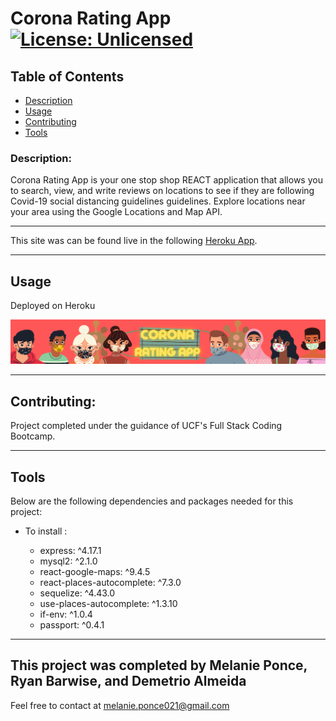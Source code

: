 
# **Corona Rating App** [![License: Unlicensed](https://img.shields.io/badge/license-Unlicense-blue.svg)](https://unlicense.org/)


## Table of Contents

* [Description](#description)
* [Usage](#usage)
* [Contributing](#contributing)
* [Tools](#tools)


### Description:

Corona Rating App is your one stop shop REACT application that allows you to search, view, and write reviews on locations to see if they are following Covid-19 social distancing guidelines guidelines. Explore locations near your area using the Google Locations and Map API.

---

This site was can be found live in the following [Heroku App](calm-tundra-39023.herokuapp.com/).

---

## Usage

Deployed on Heroku

![alt text](https://github.com/PONCM032/Corona-Rating-App/blob/master/client/src/assets/images/headerv2.png)

---

## Contributing:

Project completed under the guidance of UCF's Full Stack Coding Bootcamp.

---

## Tools
  
Below are the following dependencies and packages needed for this project:

- To install :

  - express: ^4.17.1
  - mysql2: ^2.1.0
  - react-google-maps: ^9.4.5
  - react-places-autocomplete: ^7.3.0
  - sequelize: ^4.43.0
  - use-places-autocomplete: ^1.3.10
  - if-env: ^1.0.4
  - passport: ^0.4.1

---

## This project was completed by **Melanie Ponce**, **Ryan Barwise**, and **Demetrio Almeida**
Feel free to contact at <melanie.ponce021@gmail.com>
    